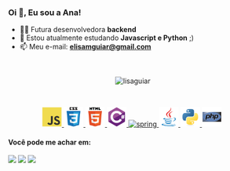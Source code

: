 <h3>Oi 👋, Eu sou a Ana!</h3>

- 👨‍💻 Futura desenvolvedora **backend**
- 🌱 Estou atualmente estudando **Javascript e Python** ;)
- 📫 Meu e-mail: **elisamguiar@gmail.com**


<br>

<div align="center">
  <p>&nbsp;<img align="center" src="https://github-readme-stats.vercel.app/api?username=lisaguiar&show_icons=true&locale=pt-br" alt="lisaguiar" /></p>
</div>

<br>


<div>
  <p align="center"> 
    <a href="https://developer.mozilla.org/en-US/docs/Web/JavaScript" target="_blank" rel="noreferrer"> <img src="https://raw.githubusercontent.com/devicons/devicon/master/icons/javascript/javascript-original.svg" alt="javascript" width="40" height="40"/> </a> 
    <a href="https://www.w3schools.com/css/" target="_blank" rel="noreferrer"> <img src="https://raw.githubusercontent.com/devicons/devicon/master/icons/css3/css3-original-wordmark.svg" alt="css3" width="40" height="40"/> </a> 
    <a href="https://www.w3.org/html/" target="_blank" rel="noreferrer"> <img src="https://raw.githubusercontent.com/devicons/devicon/master/icons/html5/html5-original-wordmark.svg" alt="html5" width="40" height="40"/> </a> 
    <a href="https://www.w3schools.com/cs/" target="_blank" rel="noreferrer"> <img src="https://raw.githubusercontent.com/devicons/devicon/master/icons/csharp/csharp-original.svg" alt="csharp" width="40" height="40"/> </a> 
    <a href="https://spring.io/" target="_blank" rel="noreferrer"> <img src="https://www.vectorlogo.zone/logos/springio/springio-icon.svg" alt="spring" width="40" height="40"/> </a>
    <a href="https://www.java.com" target="_blank" rel="noreferrer"> <img src="https://raw.githubusercontent.com/devicons/devicon/master/icons/java/java-original.svg" alt="java" width="40" height="40"/> </a> 
    <a href="https://www.python.org" target="_blank" rel="noreferrer"> <img src="https://raw.githubusercontent.com/devicons/devicon/master/icons/python/python-original.svg" alt="python" width="40" height="40"/> </a> 
    <a href="https://www.php.net" target="_blank" rel="noreferrer"> <img src="https://raw.githubusercontent.com/devicons/devicon/master/icons/php/php-original.svg" alt="php" width="40" height="40"/> </a> 
  </p>
</div>

<div>
  <h4 align="left">Você pode me achar em:</h4>
  <a href="mailto:elisamguiar@gmail.com" target="_blank"><img src="https://img.shields.io/badge/-Gmail-D14836?style=for-the-badge&logo=gmail&logoColor=white" target="_blank"></a>
  <a href="https://www.linkedin.com/in/ana-elisa-aguiar" target="_blank"><img src="https://img.shields.io/badge/-LinkedIn-%23007785?style=for-the-badge&logo=linkedin&logoColor=white" target="_blank"></a>
  <a href="discordapp.com/users/650733995486871583" target="_blank"><img src="https://img.shields.io/badge/-Discord-8b89cc?style=for-the-badge&logo=discord&logoColor=white" target="_blank"></a>
</div>
